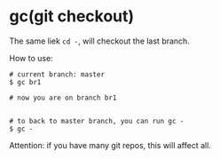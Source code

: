 # gc(git checkout)

The same liek `cd -`, will checkout the last branch.

How to use:

```
# current branch: master
$ gc br1

# now you are on branch br1


# to back to master branch, you can run gc -
$ gc -
```

Attention: if you have many git repos, this will affect all.
